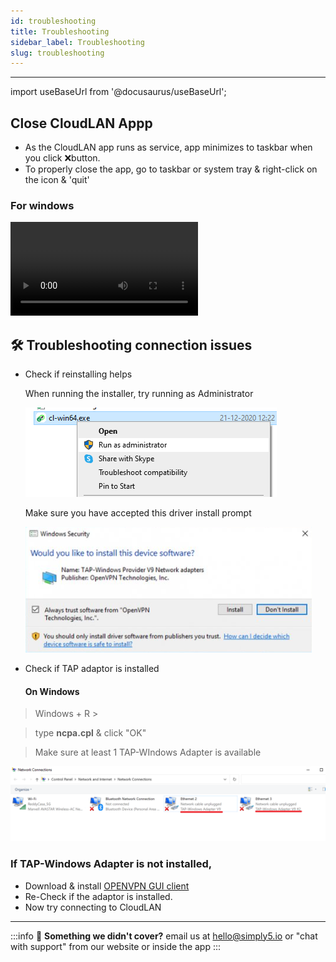 ```yaml
---
id: troubleshooting
title: Troubleshooting
sidebar_label: Troubleshooting
slug: troubleshooting
---
```

---

import useBaseUrl from '@docusaurus/useBaseUrl';

## Close CloudLAN Appp
- As the CloudLAN app runs as service, app minimizes to taskbar when you click ❌button.
- To properly close the app, go to taskbar or system tray & right-click on the icon & 'quit'

### For windows

<div className = "iframe_container">
    <video className="responsive-iframe" src={useBaseUrl("videos/How_to_close_the_app.mp4")} title="How to close the app" autoplay="true" controls></video>
</div>


## 🛠 Troubleshooting connection issues

 

- Check if reinstalling helps

    When running the installer, try running as Administrator 

    ![/assets/images/room2](../features/assets/images/room2.png)

    Make sure you have accepted this driver install prompt 

    ![/assets/images/room3](../features/assets/images/room3.png)

- Check if TAP adaptor is installed
    #### On Windows


 > Windows + R >

 > type **ncpa.cpl** & click "OK"

  > Make sure at least 1 TAP-WIndows Adapter is available

![/assets/images/room4](../features/assets/images/room4.png)
    
 ### If TAP-Windows Adapter is not installed, 
 - Download & install [OPENVPN GUI client](https://openvpn.net/community-downloads/)
 - Re-Check if the adaptor is installed.
 - Now try connecting to CloudLAN

---
:::info
:information_desk_person: **Something we didn't cover?**
email us at [hello@simply5.io](mailto:hello@simply5.io) or "chat with support" from our website or inside the app
:::